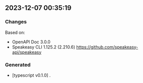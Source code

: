 

## 2023-12-07 00:35:19
### Changes
Based on:
- OpenAPI Doc 3.0.0 
- Speakeasy CLI 1.125.2 (2.210.6) https://github.com/speakeasy-api/speakeasy
### Generated
- [typescript v0.1.0] .
